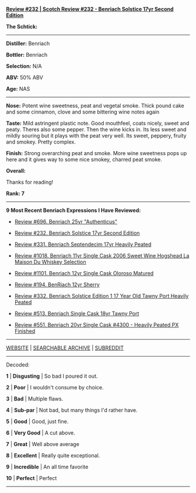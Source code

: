 
[**Review #232 | Scotch Review #232 - Benriach Solstice 17yr Second Edition**]( https://t8ke.review/review-232-benriach-solstice-17yr/)

**The Schtick:** 

-----

**Distiller:** Benriach

**Bottler:** Benriach

**Selection:** N/A

**ABV:**  50% ABV

**Age:** NAS 

-----

**Nose:**  Potent wine sweetness, peat and vegetal smoke. Thick pound cake and some cinnamon, clove and some bittering wine notes again

**Taste:** Mild astringent plastic note. Good mouthfeel, coats nicely, sweet and peaty. Theres also some pepper. Then the wine kicks in. Its less sweet and mildly souring but it plays with the peat very well. Its sweet, peppery, fruity and smokey. Pretty complex.

**Finish:** Strong overarching peat and smoke. More wine sweetness pops up here and it gives way to some nice smokey, charred peat smoke.

**Overall:** 

Thanks for reading!

**Rank: 7**

----- 

**9 Most Recent Benriach Expressions I Have Reviewed:** 

- [Review #696. Benriach 25yr "Authenticus"]( https://t8ke.review/review-696-benriach-25yr-authenticus/) 

- [Review #232. Benriach Solstice 17yr Second Edition]( https://t8ke.review/review-232-benriach-solstice-17yr/) 

- [Review #331. Benriach Septendecim 17yr Heavily Peated]( https://t8ke.review/review-331-benriach-septendecim-17yr/) 

- [Review #1018. Benriach 11yr Single Cask 2006 Sweet Wine Hogshead La Maison Du Whiskey Selection]( https://t8ke.review/review-1018-benriach-11yr-single-cask-2006-sweet-white-wine-hogshead-la-maison-du-whiskey-selection/) 

- [Review #1101. Benriach 12yr Single Cask Oloroso Matured]( https://t8ke.review/review-1101-benriach-12yr-single-cask-oloroso-matured-cask-3105/) 

- [Review #194. BenRiach 12yr Sherry]( https://t8ke.review/review-194-benriach-12yr-sherry/) 

- [Review #332. Benriach Solstice Edition 1 17 Year Old Tawny Port Heavily Peated]( https://t8ke.review/review-332-benriach-solstice-17yr/) 

- [Review #513. Benriach Single Cask 18yr Tawny Port]( https://t8ke.review/review-513-benriach-18yr-tawny-port-single-cask-astor/) 

- [Review #551. Benriach 20yr Single Cask #4300 - Heavily Peated PX Finished]( https://t8ke.review/review-551-benriach-single-cask-4300-20yr-peated-sherried/) 

-----

[WEBSITE](https://t8ke.review) | [SEARCHABLE ARCHIVE](https://t8ke.review/review-archive/) | [SUBREDDIT](https://reddit.com/r/t8kereviews)

-----

Decoded:

**1** | **Disgusting** | So bad I poured it out.

**2** | **Poor** | I wouldn't consume by choice.

**3** | **Bad** | Multiple flaws.

**4** | **Sub-par** | Not bad, but many things I'd rather have.

**5** | **Good** | Good, just fine.

**6** | **Very Good** | A cut above.

**7** | **Great** | Well above average

**8** | **Excellent** | Really quite exceptional.

**9** | **Incredible** | An all time favorite

**10** | **Perfect** | Perfect

----

